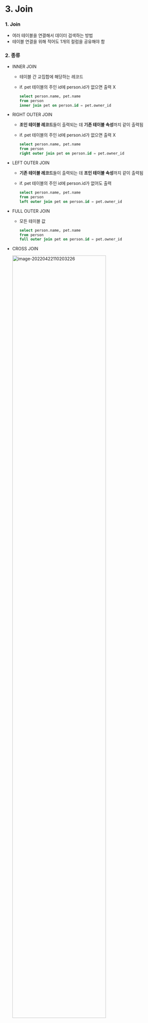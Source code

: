 # 3. Join



### 1. Join

* 여러 테이블을 연결해서 데이터 검색하는 방법
* 테이블 연결을 위해 적어도 1개의 컬럼을 공유해야 함



### 2. 종류

* INNER JOIN

  * 테이블 간 교집합에 해당하는 레코드

  * if. pet 테이블의 주인 id에 person.id가 없으면 출력 X

    ```sql
    select person.name, pet.name
    from person
    inner join pet on person.id = pet.owner_id
    ```

* RIGHT OUTER JOIN

  * **조인 테이블 레코드**들이 출력되는 데 **기존 테이블 속성**까지 같이 출력됨 

  * if. pet 테이블의 주인 id에 person.id가 없으면 출력 X 

    ```sql
    select person.name, pet.name
    from person
    right outer join pet on person.id = pet.owner_id
    ```
  
* LEFT OUTER JOIN

  * **기존 테이블 레코드**들이 출력되는 데 **조인 테이블 속성**까지 같이 출력됨 

  * if. pet 테이블의 주인 id에 person.id가 없어도 출력

    ```sql
    select person.name, pet.name
    from person
    left outer join pet on person.id = pet.owner_id
    ```
  
* FULL OUTER JOIN

  * 모든 테이블 값

    ```sql
    select person.name, pet.name
    from person
    full outer join pet on person.id = pet.owner_id
    ```

* CROSS JOIN

  ​	<img src="https://user-images.githubusercontent.com/70613905/164581824-c9b06cc2-df8f-4ecc-899e-8d98f8865210.JPG" alt="image-20220422110203226" style="width:80%;" />

  * 모든 경우의 수를 전부 탐색

  * 기준 테이블의 한 ROW와 조인 테이블의 전체 ROW와 Join

    ```sql
    select person.name, pet.name
    from person
    cross join pet
    
    select person.name, pet.name
    from person, pet
    ```

* SELFT JOIN

  * 자기 자신과 조인

    ```sql
    select a.name, b.name
    from person a, person b
    ```
